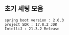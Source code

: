 ## 초기 세팅 모음
    spring boot version : 2.6.3
    project SDK : 17.0.2 JDK
    IntelliJ : 21.3.2 Release
